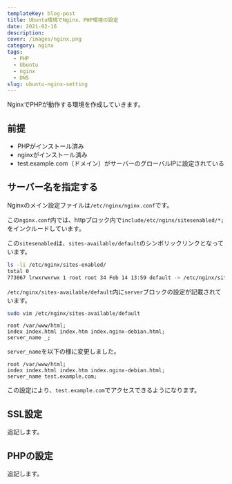 ```yaml
---
templateKey: blog-post
title: Ubuntu環境でNginx、PHP環境の設定
date: 2021-02-16
description:
cover: /images/nginx.png
category: nginx
tags:
  - PHP
  - Ubuntu
  - nginx
  - DNS
slug: ubuntu-nginx-setting
---
```


NginxでPHPが動作する環境を作成していきます。

## 前提

- PHPがインストール済み
- nginxがインストール済み
- test.example.com（ドメイン）がサーバーのグローバルIPに設定されている

## サーバー名を指定する

Nginxのメイン設定ファイルは`/etc/nginx/nginx.conf`です。

この`nginx.conf`内では、httpブロック内で`include/etc/nginx/sitesenabled/*;`
をインクルードしています。

この`sitesenabled`は、`sites-available/default`のシンボリックリンクとなっています。

```bash
ls -li /etc/nginx/sites-enabled/
total 0
773067 lrwxrwxrwx 1 root root 34 Feb 14 13:59 default -> /etc/nginx/sites-available/default
```

`/etc/nginx/sites-available/default`内に`server`ブロックの設定が記載されています。

```bash
sudo vim /etc/nginx/sites-available/default
```

```text
root /var/www/html;
index index.html index.htm index.nginx-debian.html;
server_name _;
```

`server_name`を以下の様に変更しました。

```text
root /var/www/html;
index index.html index.htm index.nginx-debian.html;
server_name test.example.com;
```

この設定により、`test.example.com`でアクセスできるようになります。

## SSL設定

追記します。

## PHPの設定

追記します。






